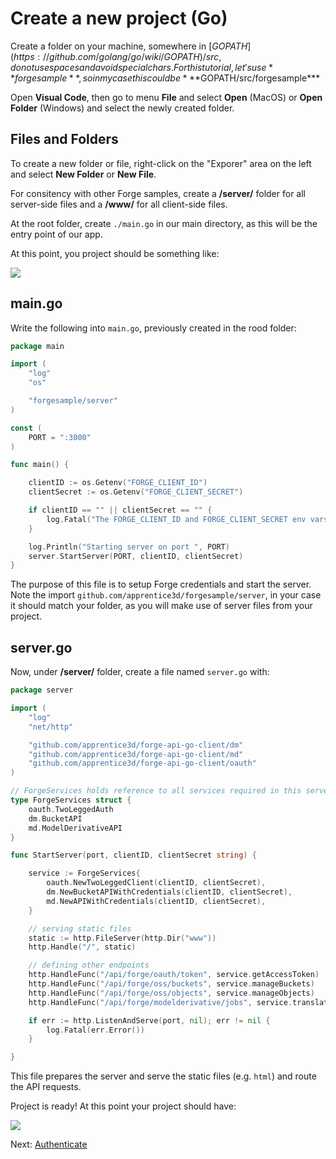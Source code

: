 # Create a new project (Go)

Create a folder on your machine, somewhere in [$GOPATH](https://github.com/golang/go/wiki/GOPATH)/src, do not use spaces and avoid special chars. For this tutorial, let's use **forgesample**, so in my case this could be ***$GOPATH/src/forgesample***

Open **Visual Code**, then go to menu **File** and select **Open** (MacOS) or **Open Folder** (Windows) and select the newly created folder. 


## Files and Folders

To create a new folder or file, right-click on the "Exporer" area on the left and select **New Folder** or **New File**.

For consitency with other Forge samples, create a **/server/** folder for all server-side files and a **/www/** for all client-side files.

At the root folder, create `./main.go` in our main directory, as this will be the entry point of our app.
	
At this point, you project should be something like:

![](_media/go/vs_code_explorer.png) 


## main.go

Write the following into `main.go`, previously created in the rood folder:

```go
package main

import (
	"log"
	"os"

	"forgesample/server"
)

const (
	PORT = ":3000"
)

func main() {

	clientID := os.Getenv("FORGE_CLIENT_ID")
	clientSecret := os.Getenv("FORGE_CLIENT_SECRET")

	if clientID == "" || clientSecret == "" {
		log.Fatal("The FORGE_CLIENT_ID and FORGE_CLIENT_SECRET env vars are not set. \nExiting ...")
	}

	log.Println("Starting server on port ", PORT)
	server.StartServer(PORT, clientID, clientSecret)
}
```
The purpose of this file is to setup Forge credentials and start the server.
Note the import `github.com/apprentice3d/forgesample/server`, in your case it should match your folder, as you will make use of server files from your project.

## server.go

Now, under **/server/** folder, create a file named `server.go` with:

```go
package server

import (
	"log"
	"net/http"

	"github.com/apprentice3d/forge-api-go-client/dm"
	"github.com/apprentice3d/forge-api-go-client/md"
	"github.com/apprentice3d/forge-api-go-client/oauth"
)

// ForgeServices holds reference to all services required in this server
type ForgeServices struct {
	oauth.TwoLeggedAuth
	dm.BucketAPI
	md.ModelDerivativeAPI
}

func StartServer(port, clientID, clientSecret string) {

	service := ForgeServices{
		oauth.NewTwoLeggedClient(clientID, clientSecret),
		dm.NewBucketAPIWithCredentials(clientID, clientSecret),
		md.NewAPIWithCredentials(clientID, clientSecret),
	}

	// serving static files
	static := http.FileServer(http.Dir("www"))
	http.Handle("/", static)

	// defining other endpoints
	http.HandleFunc("/api/forge/oauth/token", service.getAccessToken)
	http.HandleFunc("/api/forge/oss/buckets", service.manageBuckets)
	http.HandleFunc("/api/forge/oss/objects", service.manageObjects)
	http.HandleFunc("/api/forge/modelderivative/jobs", service.translateObject)

	if err := http.ListenAndServe(port, nil); err != nil {
		log.Fatal(err.Error())
	}

}

```

This file prepares the server and serve the static files (e.g. `html`) and route the API requests.

Project is ready! At this point your project should have:

![](_media/go/vs_code_project.png) 


Next: [Authenticate](oauth/2legged/)